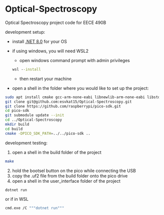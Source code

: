 # Optical-Spectroscopy
Optical Spectroscopy project code for EECE 490B

development setup:

- install [.NET 8.0](https://dotnet.microsoft.com/en-us/download/dotnet/8.0) for your OS
- if using windows, you will need WSL2
  - open windows command prompt with admin privileges
  ```cmd
  wsl --install
  ```
  - then restart your machine

- open a shell in the folder where you would like to set up the project:
```bash
sudo apt install cmake gcc-arm-none-eabi libnewlib-arm-none-eabi libstdc++-arm-none-eabi-newlib
git clone git@github.com:esvkat15/Optical-Spectroscopy.git
git clone https://github.com/raspberrypi/pico-sdk.git
cd pico-sdk
git submodule update --init
cd ../Optical-Spectroscopy
mkdir build
cd build
cmake -DPICO_SDK_PATH=../../pico-sdk ..
```

development testing:

1. open a shell in the build folder of the project
```bash
make
```
2. hold the bootsel button on the pico while connecting the USB
3. copy the .uf2 file from the build folder onto the pico drive
4. open a shell in the user_interface folder of the project
```bash
dotnet run
```
or if in WSL
```bash
cmd.exe /C """dotnet run"""
```
